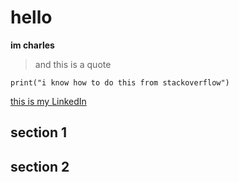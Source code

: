 # hello
**im charles**
> and this is a quote
```
print("i know how to do this from stackoverflow")
```
[this is my LinkedIn](https://www.linkedin.com/in/charlesj-young/)




## section 1

## section 2
